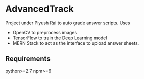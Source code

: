 # AdvancedTrack
Project under Piyush Rai to auto grade answer scripts. Uses
 - OpenCV to preprocess images
 - TensorFlow to train the Deep Learning model
 - MERN Stack to act as the interface to upload answer sheets.
 
## Requirements
python>=2.7
npm>=6

